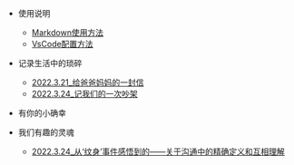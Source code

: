 - 使用说明

  - [Markdown使用方法](MarkdownKnowledge.md)
  - [VsCode配置方法](APPsInVScode.md)

- 记录生活中的琐碎
  - [2022.3.21_给爸爸妈妈的一封信](Letter.md)
  - [2022.3.24_记我们的一次吵架](Dairy_HaveABigFight)
- 有你的小确幸
- 我们有趣的灵魂
  - [2022.3.24_从‘纹身’事件感悟到的——关于沟通中的精确定义和互相理解](Communication_DefinitionAndUnderstanding)